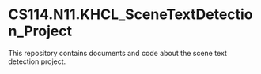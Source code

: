 # CS114.N11.KHCL_SceneTextDetection_Project
This repository contains documents and code about the scene text detection project.
